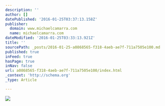```yaml
---
description: ''
author: []
datePublished: '2016-01-25T03:37:13.158Z'
publisher:
  domain: www.michaelcamarra.com
  name: michaelcamarra.com
dateModified: '2016-01-25T03:33:13.921Z'
title: ''
sourcePath: _posts/2016-01-25-a0868565-f318-4aeb-ae7f-711a7505e100.md
published: true
inFeed: true
hasPage: true
inNav: false
url: a0868565-f318-4aeb-ae7f-711a7505e100/index.html
_context: 'http://schema.org'
_type: Article

---
```

![](http://static1.squarespace.com/static/54dea7d5e4b045091b12175e/54e512a8e4b05600ada27ca1/54e512a8e4b0902d5e62afba/1424298666594/Project_pages_tobes_vedning-2.jpg?format=1000w)
